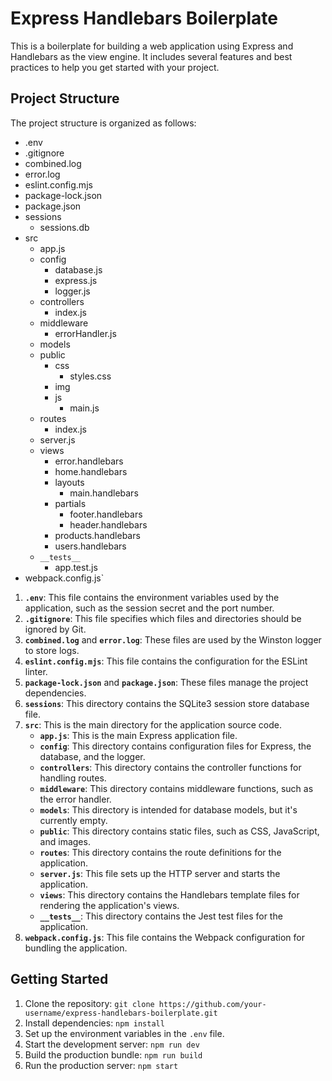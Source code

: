 # Express Handlebars Boilerplate

This is a boilerplate for building a web application using Express and Handlebars as the view engine. It includes several features and best practices to help you get started with your project.

## Project Structure

The project structure is organized as follows:

- .env
- .gitignore
- combined.log
- error.log
- eslint.config.mjs
- package-lock.json
- package.json
- sessions
  - sessions.db
- src
  - app.js
  - config
    - database.js
    - express.js
    - logger.js
  - controllers
    - index.js
  - middleware
    - errorHandler.js
  - models
  - public
    - css
      - styles.css
    - img
    - js
      - main.js
  - routes
    - index.js
  - server.js
  - views
    - error.handlebars
    - home.handlebars
    - layouts
      - main.handlebars
    - partials
      - footer.handlebars
      - header.handlebars
    - products.handlebars
    - users.handlebars
  - `__tests__`
    - app.test.js
- webpack.config.js`

1.  **`.env`**: This file contains the environment variables used by the application, such as the session secret and the port number.
2.  **`.gitignore`**: This file specifies which files and directories should be ignored by Git.
3.  **`combined.log`** and **`error.log`**: These files are used by the Winston logger to store logs.
4.  **`eslint.config.mjs`**: This file contains the configuration for the ESLint linter.
5.  **`package-lock.json`** and **`package.json`**: These files manage the project dependencies.
6.  **`sessions`**: This directory contains the SQLite3 session store database file.
7.  **`src`**: This is the main directory for the application source code.
    - **`app.js`**: This is the main Express application file.
    - **`config`**: This directory contains configuration files for Express, the database, and the logger.
    - **`controllers`**: This directory contains the controller functions for handling routes.
    - **`middleware`**: This directory contains middleware functions, such as the error handler.
    - **`models`**: This directory is intended for database models, but it's currently empty.
    - **`public`**: This directory contains static files, such as CSS, JavaScript, and images.
    - **`routes`**: This directory contains the route definitions for the application.
    - **`server.js`**: This file sets up the HTTP server and starts the application.
    - **`views`**: This directory contains the Handlebars template files for rendering the application's views.
    - **`__tests__`**: This directory contains the Jest test files for the application.
8.  **`webpack.config.js`**: This file contains the Webpack configuration for bundling the application.

## Getting Started

1.  Clone the repository: `git clone https://github.com/your-username/express-handlebars-boilerplate.git`
2.  Install dependencies: `npm install`
3.  Set up the environment variables in the `.env` file.
4.  Start the development server: `npm run dev`
5.  Build the production bundle: `npm run build`
6.  Run the production server: `npm start`

